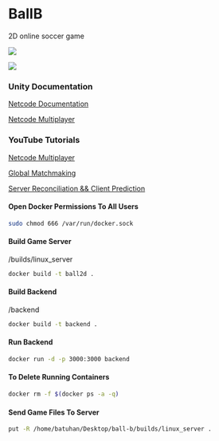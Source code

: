 # BallB

2D online soccer game

![](https://github.com/batuhannoz/ball-b/blob/main/pictures/GameScreenshot.png)

![](https://github.com/batuhannoz/ball-b/blob/main/pictures/LobbyScreenshot.png)


### Unity Documentation

[Netcode Documentation](https://docs-multiplayer.unity3d.com/netcode/current/about)

[Netcode Multiplayer](https://www.youtube.com/watch?v=stJ4SESQwJQ&t=130s)

### YouTube Tutorials

[Netcode Multiplayer](https://www.youtube.com/watch?v=stJ4SESQwJQ&t=130s)

[Global Matchmaking](https://www.youtube.com/watch?v=fdkvm21Y0xE&t=591s)

[Server Reconciliation && Client Prediction](https://www.youtube.com/watch?v=TFLD9HWOc2k)


#### Open Docker Permissions To All Users

```bash
sudo chmod 666 /var/run/docker.sock
```

#### Build Game Server

/builds/linux_server
```bash
docker build -t ball2d .
```

#### Build Backend

/backend
```bash
docker build -t backend .
```

#### Run Backend
```bash
docker run -d -p 3000:3000 backend
```

#### To Delete Running Containers
```bash
docker rm -f $(docker ps -a -q)
```

#### Send Game Files To Server
```bash
put -R /home/batuhan/Desktop/ball-b/builds/linux_server .
```

